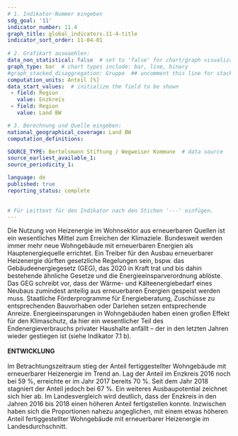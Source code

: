 ```yaml
---
# 1. Indikator-Nummer eingeben 
sdg_goal: '11'
indicator_number: 11.4
graph_title: global_indicators.11-4-title
indicator_sort_order: 11-04-01
 
# 2. Grafikart auswaehlen: 
data_non_statistical: false  # set to 'false' for chart/graph visualization 
graph_type: bar  # chart types include: bar, line, binary 
#graph_stacked_disaggregation: Gruppe  ## uncomment this line for stacked bars. eplace 'Geschlecht' with the field of aggregation. 
computation_units: Anteil [%]
data_start_values:  # initialize the field to be shown  
 - field: Region 
   value: Enzkreis
 - field: Region 
   value: Land BW

# 3. Berechnung und Quelle eingeben: 
national_geographical_coverage: Land BW
computation_definitions: 

SOURCE_TYPE: Bertelsmann Stiftung / Wegweiser Kommune  # data source  
source_earliest_available_1: 
source_periodicity_1: 

language: de   
published: true 
reporting_status: complete
 
 
# Für Leittext für den Indikator nach den Stichen '---' einfügen. 
---
```

Die Nutzung von Heizenergie im Wohnsektor aus erneuerbaren Quellen ist ein wesentliches Mittel zum Erreichen der Klimaziele. Bundesweit werden immer mehr neue Wohngebäude mit erneuerbaren Energien als Hauptenergiequelle errichtet. Ein Treiber für den Ausbau erneuerbarer Heizenergie dürften gesetzliche Regelungen sein, bspw. das Gebäudeenergiegesetz (GEG), das 2020 in Kraft trat und bis dahin bestehende ähnliche Gesetze und die Energieeinsparverordnung ablöste. Das GEG schreibt vor, dass der Wärme- und Kälteenergiebedarf eines Neubaus zumindest anteilig aus erneuerbaren Energien gespeist werden muss. Staatliche Förderprogramme für Energieberatung, Zuschüsse zu entsprechenden Bauvorhaben oder Darlehen setzen entsprechende Anreize. Energieeinsparungen in Wohngebäuden haben einen großen Effekt für den Klimaschutz, da hier ein wesentlicher Teil des Endenergieverbrauchs privater Haushalte anfällt – der in den letzten Jahren wieder gestiegen ist (siehe Indikator 7.1 b). <br>
<br>
**ENTWICKLUNG** <br>
<br>
Im Betrachtungszeitraum stieg der Anteil fertiggestellter Wohngebäude mit erneuerbarer Heizenergie im Trend an. Lag der Anteil im Enzkreis 2016 noch bei 59 %, erreichte er im Jahr 2017 bereits 70 %. Seit dem Jahr 2018 stagniert der Anteil jedoch bei 67 %. Ein weiteres Ausbaupotential zeichnet sich hier ab. Im Landesvergleich wird deutlich, dass der Enzkreis in den Jahren 2016 bis 2018 einen höheren Anteil fertigstellen konnte. Inzwischen haben sich die Proportionen nahezu angeglichen, mit einem etwas höheren Anteil fertiggestellter Wohngebäude mit erneuerbarer Heizenergie im Landesdurchschnitt.
